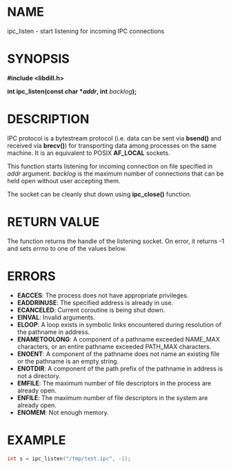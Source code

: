 # NAME

ipc_listen - start listening for incoming IPC connections

# SYNOPSIS


**#include &lt;libdill.h>**

**int ipc_listen(const char **\*_addr_**, int** _backlog_**);**

# DESCRIPTION

IPC protocol is a bytestream protocol (i.e. data can be sent via **bsend()** and received via **brecv()**) for transporting data among processes on the same machine. It is an equivalent to POSIX **AF_LOCAL** sockets.

This function starts listening for incoming connection on file specified in _addr_ argument. _backlog_ is the maximum number of connections that can be held open without user accepting them.

The socket can be cleanly shut down using **ipc_close()** function.

# RETURN VALUE

The function returns the handle of the listening socket. On error, it returns -1 and sets _errno_ to one of the values below.

# ERRORS

* **EACCES**: The process does not have appropriate privileges.
* **EADDRINUSE**: The specified address is already in use.
* **ECANCELED**: Current coroutine is being shut down.
* **EINVAL**: Invalid arguments.
* **ELOOP**: A loop exists in symbolic links encountered during resolution of the pathname in address.
* **ENAMETOOLONG**: A component of a pathname exceeded NAME_MAX characters, or an entire pathname exceeded PATH_MAX characters.
* **ENOENT**: A component of the pathname does not name an existing file or the pathname is an empty string.
* **ENOTDIR**: A component of the path prefix of the pathname in address is not a directory.
* **EMFILE**: The maximum number of file descriptors in the process are already open.
* **ENFILE**: The maximum number of file descriptors in the system are already open.
* **ENOMEM**: Not enough memory.

# EXAMPLE

```c
int s = ipc_listen("/tmp/test.ipc", -1);
```

